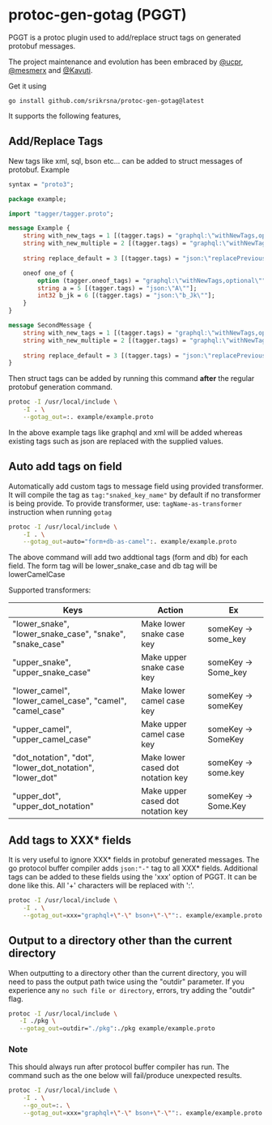 # protoc-gen-gotag (PGGT)

PGGT is a protoc plugin used to add/replace struct tags on generated protobuf messages.

The project maintenance and evolution has been embraced by [@ucpr](https://github.com/ucpr), [@mesmerx](https://github.com/mesmerx) and [@Kavuti](https://github.com/Kavuti).

Get  it using 

```
go install github.com/srikrsna/protoc-gen-gotag@latest
```

It supports the following features,

## Add/Replace Tags

New tags like xml, sql, bson etc... can be added to struct messages of protobuf. Example
```proto
syntax = "proto3";

package example;

import "tagger/tagger.proto";

message Example {
    string with_new_tags = 1 [(tagger.tags) = "graphql:\"withNewTags,optional\"" ];
    string with_new_multiple = 2 [(tagger.tags) = "graphql:\"withNewTags,optional\" xml:\"multi,omitempty\"" ];
    
    string replace_default = 3 [(tagger.tags) = "json:\"replacePrevious\""] ; 

    oneof one_of {
        option (tagger.oneof_tags) = "graphql:\"withNewTags,optional\"";
        string a = 5 [(tagger.tags) = "json:\"A\""];
        int32 b_jk = 6 [(tagger.tags) = "json:\"b_Jk\""];
    }
}

message SecondMessage {
    string with_new_tags = 1 [(tagger.tags) = "graphql:\"withNewTags,optional\"" ];
    string with_new_multiple = 2 [(tagger.tags) = "graphql:\"withNewTags,optional\" xml:\"multi,omitempty\"" ];
    
    string replace_default = 3 [(tagger.tags) = "json:\"replacePrevious\""] ; 
}
``` 

Then struct tags can be added by running this command **after** the regular protobuf generation command.

```bash
protoc -I /usr/local/include \
    -I . \
    --gotag_out=:. example/example.proto
```

In the above example tags like graphql and xml will be added whereas existing tags such as json are replaced with the supplied values. 

## Auto add tags on field

Automatically add custom tags to message field using provided transformer.
It will compile the tag as ```tag:"snaked_key_name"``` by default if no transformer is being provide.
To provide transformer, use: ```tagName-as-transformer``` instruction when running `gotag`

```bash
protoc -I /usr/local/include \
    -I . \
    --gotag_out=auto="form+db-as-camel":. example/example.proto
```

The above command will add two addtional tags (form and db) for each field. The form tag will be lower_snake_case and db tag will be lowerCamelCase

Supported transformers:

| Keys                                                     | Action                            | Ex                  | 
| -------------------------------------------------------- | --------------------------------- | ------------------- |
| "lower_snake", "lower_snake_case", "snake", "snake_case" | Make lower  snake case key        | someKey -> some_key |
| "upper_snake", "upper_snake_case"                        | Make upper snake case key         | someKey -> Some_key |
| "lower_camel", "lower_camel_case", "camel", "camel_case" | Make lower camel case key         | someKey -> someKey  |
| "upper_camel", "upper_camel_case"                        | Make upper camel case key         | someKey -> SomeKey  |
| "dot_notation", "dot", "lower_dot_notation", "lower_dot" | Make lower cased dot notation key | someKey -> some.key |
| "upper_dot", "upper_dot_notation"                        | Make upper cased dot notation key | someKey -> Some.Key | 

## Add tags to XXX* fields

It is very useful to ignore XXX* fields in protobuf generated messages. The go protocol buffer compiler adds ```json:"-"``` tag to all XXX* fields. Additional tags can be added to these fields using the 'xxx' option of PGGT. It can be done like this. All '+' characters will be replaced with ':'.

```bash
protoc -I /usr/local/include \
    -I . \
    --gotag_out=xxx="graphql+\"-\" bson+\"-\"":. example/example.proto
```

## Output to a directory other than the current directory

When outputting to a directory other than the current directory, you will need to pass the output path twice using
the "outdir" parameter.  If you experience any `no such file or directory`, errors, try adding the "outdir" flag.
 ```bash
protoc -I /usr/local/include \
    -I ./pkg \
    --gotag_out=outdir="./pkg":./pkg example/example.proto
``` 

### Note
 
This should always run after protocol buffer compiler has run. The command such as the one below will fail/produce unexpected results.

```bash
protoc -I /usr/local/include \
    -I . \
    --go_out=:. \
    --gotag_out=xxx="graphql+\"-\" bson+\"-\"":. example/example.proto
```

